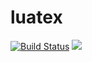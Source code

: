 # luatex

[![Build Status](https://github.com/oberbichler/luatex/workflows/Docker%20Image%20CI/badge.svg?branch=master)](https://github.com/oberbichler/luatex/actions) [![](https://images.microbadger.com/badges/version/oberbichler/luatex:2019.svg)](https://microbadger.com/images/oberbichler/luatex:2020)
